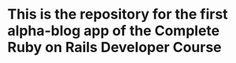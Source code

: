 # This is the repository for the first alpha-blog app of the Complete Ruby on Rails Developer Course
